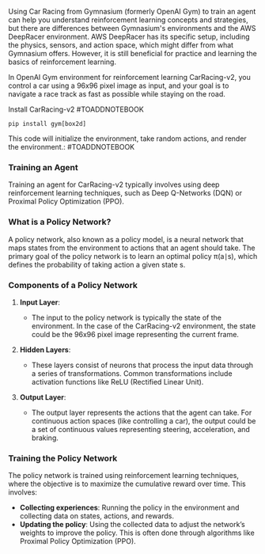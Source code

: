 
Using Car Racing from Gymnasium (formerly OpenAI Gym) to train an agent can help you understand reinforcement learning concepts and strategies, but there are differences between Gymnasium's environments and the AWS DeepRacer environment. AWS DeepRacer has its specific setup, including the physics, sensors, and action space, which might differ from what Gymnasium offers. However, it is still beneficial for practice and learning the basics of reinforcement learning.

In OpenAI Gym environment for reinforcement learning CarRacing-v2, you control a car using a 96x96 pixel image as input, and your goal is to navigate a race track as fast as possible while staying on the road.

Install CarRacing-v2
 #TOADDNOTEBOOK

   `pip install gym[box2d]`

This code will initialize the environment, take random actions, and render the environment.:
#TOADDNOTEBOOK

### Training an Agent

Training an agent for CarRacing-v2 typically involves using deep reinforcement learning techniques, such as Deep Q-Networks (DQN) or Proximal Policy Optimization (PPO). 

### What is a Policy Network?

A policy network, also known as a policy model, is a neural network that maps states from the environment to actions that an agent should take. The primary goal of the policy network is to learn an optimal policy π(a∣s), which defines the probability of taking action a given state s.

### Components of a Policy Network

1. **Input Layer**:

	- The input to the policy network is typically the state of the environment. In the case of the CarRacing-v2 environment, the state could be the 96x96 pixel image representing the current frame.

2. **Hidden Layers**:
    
	- These layers consist of neurons that process the input data through a series of transformations. Common transformations include activation functions like ReLU (Rectified Linear Unit).

1. **Output Layer**:
    
	- The output layer represents the actions that the agent can take. For continuous action spaces (like controlling a car), the output could be a set of continuous values representing steering, acceleration, and braking.

### Training the Policy Network

The policy network is trained using reinforcement learning techniques, where the objective is to maximize the cumulative reward over time. This involves:

- **Collecting experiences**: Running the policy in the environment and collecting data on states, actions, and rewards.
- **Updating the policy**: Using the collected data to adjust the network’s weights to improve the policy. This is often done through algorithms like Proximal Policy Optimization (PPO).

